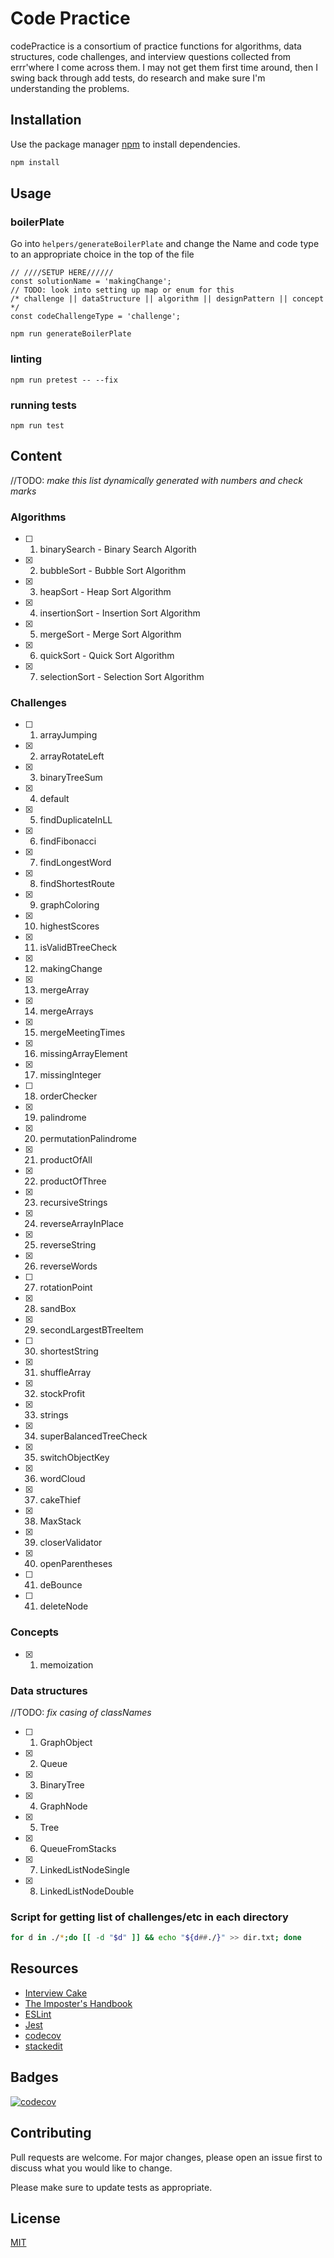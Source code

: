 # Code Practice

codePractice is a consortium of practice functions for algorithms, data structures, code challenges, and interview questions collected from errr'where I come across them. I may not get them first time around, then I swing back through add tests, do research and make sure I'm understanding the problems.

## Installation

Use the package manager [npm](https://www.npmjs.com/) to install dependencies.

```bash
npm install
```

## Usage

### boilerPlate
Go into `helpers/generateBoilerPlate` and change the Name and code type to an appropriate choice in the top of the file
```node
// ////SETUP HERE//////
const solutionName = 'makingChange';
// TODO: look into setting up map or enum for this
/* challenge || dataStructure || algorithm || designPattern || concept */
const codeChallengeType = 'challenge';
```

```node
npm run generateBoilerPlate
```

### linting
```node
npm run pretest -- --fix
```

### running tests
```node
npm run test
```

## Content
//TODO: _make this list dynamically generated with numbers and check marks_
### Algorithms

- [ ] 1. binarySearch - Binary Search Algorith
- [x] 2. bubbleSort - Bubble Sort Algorithm
- [x] 3. heapSort - Heap Sort Algorithm
- [x] 4. insertionSort - Insertion Sort Algorithm
- [x] 5. mergeSort - Merge Sort Algorithm
- [x] 6. quickSort - Quick Sort Algorithm
- [x] 7. selectionSort - Selection Sort Algorithm

### Challenges

- [ ] 1. arrayJumping
- [x] 2. arrayRotateLeft
- [x] 3. binaryTreeSum
- [x] 4. default
- [x] 5. findDuplicateInLL
- [x] 6. findFibonacci
- [x] 7. findLongestWord
- [x] 8. findShortestRoute
- [x] 9. graphColoring
- [x] 10. highestScores
- [x] 11. isValidBTreeCheck
- [x] 12. makingChange
- [x] 13. mergeArray
- [x] 14. mergeArrays
- [x] 15. mergeMeetingTimes
- [x] 16. missingArrayElement
- [x] 17. missingInteger
- [ ] 18. orderChecker
- [x] 19. palindrome
- [x] 20. permutationPalindrome
- [x] 21. productOfAll
- [x] 22. productOfThree
- [x] 23. recursiveStrings
- [x] 24. reverseArrayInPlace
- [x] 25. reverseString
- [x] 26. reverseWords
- [ ] 27. rotationPoint
- [x] 28. sandBox
- [x] 29. secondLargestBTreeItem
- [ ] 30. shortestString
- [x] 31. shuffleArray
- [x] 32. stockProfit
- [x] 33. strings
- [x] 34. superBalancedTreeCheck
- [x] 35. switchObjectKey
- [x] 36. wordCloud
- [x] 37. cakeThief
- [x] 38. MaxStack
- [x] 39. closerValidator
- [x] 40. openParentheses
- [ ] 41. deBounce
- [ ] 41. deleteNode

### Concepts

- [x] 1. memoization


### Data structures
//TODO: _fix casing of classNames_
- [ ] 1. GraphObject
- [x] 2. Queue
- [x] 3. BinaryTree
- [x] 4. GraphNode
- [x] 5. Tree
- [x] 6. QueueFromStacks
- [x] 7. LinkedListNodeSingle
- [x] 8. LinkedListNodeDouble


### Script for getting list of challenges/etc in each directory
```bash
for d in ./*;do [[ -d "$d" ]] && echo "${d##./}" >> dir.txt; done
```
## Resources

- [Interview Cake](https://interviewcake.com)
- [The Imposter's Handbook](https://bigmachine.io/products/the-imposters-handbook/)
- [ESLint](https://eslint.org/)
- [Jest](https://jestjs.io/)
- [codecov](https://codecov.io/)
- [stackedit](https://stackedit.io/)

## Badges
[![codecov](https://codecov.io/gh/chrismcdermut/codePractice/branch/master/graph/badge.svg)](https://codecov.io/gh/chrismcdermut/codePractice)

## Contributing
Pull requests are welcome. For major changes, please open an issue first to discuss what you would like to change.

Please make sure to update tests as appropriate.

## License
[MIT](https://choosealicense.com/licenses/mit/)
